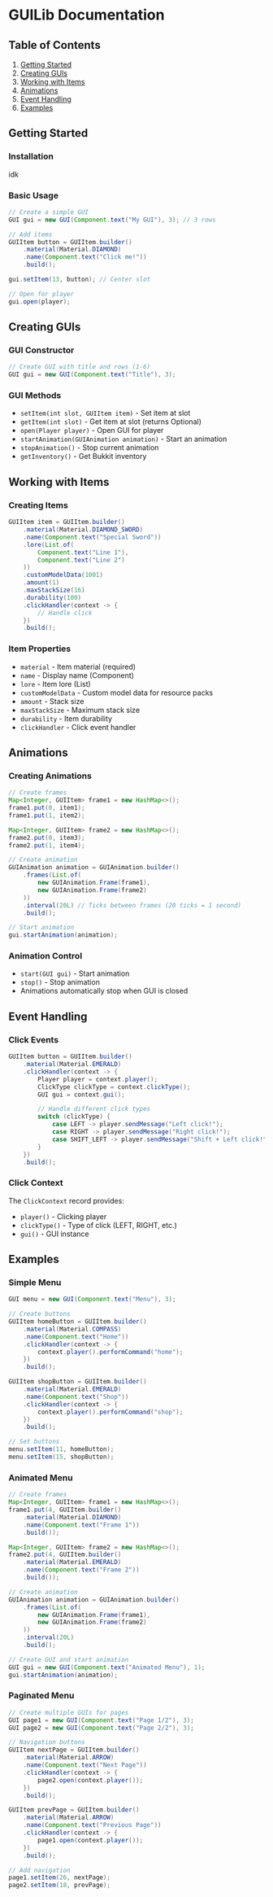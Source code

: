 # GUILib Documentation

## Table of Contents
1. [Getting Started](#getting-started)
2. [Creating GUIs](#creating-guis)
3. [Working with Items](#working-with-items)
4. [Animations](#animations)
5. [Event Handling](#event-handling)
6. [Examples](#examples)

## Getting Started

### Installation
idk

### Basic Usage
```java
// Create a simple GUI
GUI gui = new GUI(Component.text("My GUI"), 3); // 3 rows

// Add items
GUIItem button = GUIItem.builder()
    .material(Material.DIAMOND)
    .name(Component.text("Click me!"))
    .build();

gui.setItem(13, button); // Center slot

// Open for player
gui.open(player);
```

## Creating GUIs

### GUI Constructor
```java
// Create GUI with title and rows (1-6)
GUI gui = new GUI(Component.text("Title"), 3);
```

### GUI Methods
- `setItem(int slot, GUIItem item)` - Set item at slot
- `getItem(int slot)` - Get item at slot (returns Optional<GUIItem>)
- `open(Player player)` - Open GUI for player
- `startAnimation(GUIAnimation animation)` - Start an animation
- `stopAnimation()` - Stop current animation
- `getInventory()` - Get Bukkit inventory

## Working with Items

### Creating Items
```java
GUIItem item = GUIItem.builder()
    .material(Material.DIAMOND_SWORD)
    .name(Component.text("Special Sword"))
    .lore(List.of(
        Component.text("Line 1"),
        Component.text("Line 2")
    ))
    .customModelData(1001)
    .amount(1)
    .maxStackSize(16)
    .durability(100)
    .clickHandler(context -> {
        // Handle click
    })
    .build();
```

### Item Properties
- `material` - Item material (required)
- `name` - Display name (Component)
- `lore` - Item lore (List<Component>)
- `customModelData` - Custom model data for resource packs
- `amount` - Stack size
- `maxStackSize` - Maximum stack size
- `durability` - Item durability
- `clickHandler` - Click event handler

## Animations

### Creating Animations
```java
// Create frames
Map<Integer, GUIItem> frame1 = new HashMap<>();
frame1.put(0, item1);
frame1.put(1, item2);

Map<Integer, GUIItem> frame2 = new HashMap<>();
frame2.put(0, item3);
frame2.put(1, item4);

// Create animation
GUIAnimation animation = GUIAnimation.builder()
    .frames(List.of(
        new GUIAnimation.Frame(frame1),
        new GUIAnimation.Frame(frame2)
    ))
    .interval(20L) // Ticks between frames (20 ticks = 1 second)
    .build();

// Start animation
gui.startAnimation(animation);
```

### Animation Control
- `start(GUI gui)` - Start animation
- `stop()` - Stop animation
- Animations automatically stop when GUI is closed

## Event Handling

### Click Events
```java
GUIItem button = GUIItem.builder()
    .material(Material.EMERALD)
    .clickHandler(context -> {
        Player player = context.player();
        ClickType clickType = context.clickType();
        GUI gui = context.gui();

        // Handle different click types
        switch (clickType) {
            case LEFT -> player.sendMessage("Left click!");
            case RIGHT -> player.sendMessage("Right click!");
            case SHIFT_LEFT -> player.sendMessage("Shift + Left click!");
        }
    })
    .build();
```

### Click Context
The `ClickContext` record provides:
- `player()` - Clicking player
- `clickType()` - Type of click (LEFT, RIGHT, etc.)
- `gui()` - GUI instance

## Examples

### Simple Menu
```java
GUI menu = new GUI(Component.text("Menu"), 3);

// Create buttons
GUIItem homeButton = GUIItem.builder()
    .material(Material.COMPASS)
    .name(Component.text("Home"))
    .clickHandler(context -> {
        context.player().performCommand("home");
    })
    .build();

GUIItem shopButton = GUIItem.builder()
    .material(Material.EMERALD)
    .name(Component.text("Shop"))
    .clickHandler(context -> {
        context.player().performCommand("shop");
    })
    .build();

// Set buttons
menu.setItem(11, homeButton);
menu.setItem(15, shopButton);
```

### Animated Menu
```java
// Create frames
Map<Integer, GUIItem> frame1 = new HashMap<>();
frame1.put(4, GUIItem.builder()
    .material(Material.DIAMOND)
    .name(Component.text("Frame 1"))
    .build());

Map<Integer, GUIItem> frame2 = new HashMap<>();
frame2.put(4, GUIItem.builder()
    .material(Material.EMERALD)
    .name(Component.text("Frame 2"))
    .build());

// Create animation
GUIAnimation animation = GUIAnimation.builder()
    .frames(List.of(
        new GUIAnimation.Frame(frame1),
        new GUIAnimation.Frame(frame2)
    ))
    .interval(20L)
    .build();

// Create GUI and start animation
GUI gui = new GUI(Component.text("Animated Menu"), 1);
gui.startAnimation(animation);
```

### Paginated Menu
```java
// Create multiple GUIs for pages
GUI page1 = new GUI(Component.text("Page 1/2"), 3);
GUI page2 = new GUI(Component.text("Page 2/2"), 3);

// Navigation buttons
GUIItem nextPage = GUIItem.builder()
    .material(Material.ARROW)
    .name(Component.text("Next Page"))
    .clickHandler(context -> {
        page2.open(context.player());
    })
    .build();

GUIItem prevPage = GUIItem.builder()
    .material(Material.ARROW)
    .name(Component.text("Previous Page"))
    .clickHandler(context -> {
        page1.open(context.player());
    })
    .build();

// Add navigation
page1.setItem(26, nextPage);
page2.setItem(18, prevPage);
```